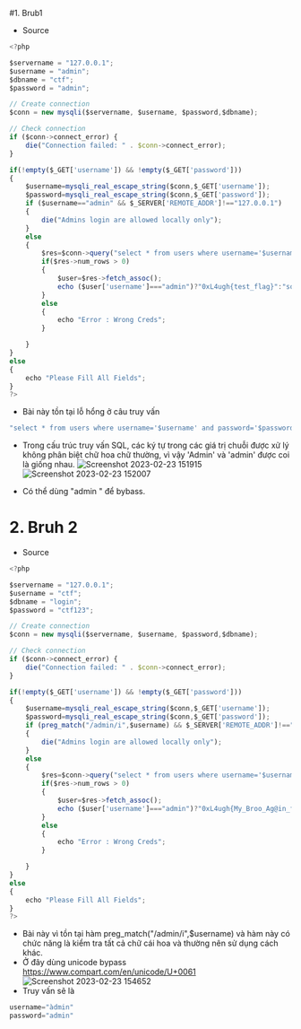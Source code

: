 #1. Brub1
- Source
```js
<?php

$servername = "127.0.0.1";
$username = "admin";
$dbname = "ctf";
$password = "admin";

// Create connection
$conn = new mysqli($servername, $username, $password,$dbname);

// Check connection
if ($conn->connect_error) {
    die("Connection failed: " . $conn->connect_error);
}

if(!empty($_GET['username']) && !empty($_GET['password']))
{
    $username=mysqli_real_escape_string($conn,$_GET['username']);
    $password=mysqli_real_escape_string($conn,$_GET['password']);
    if ($username=="admin" && $_SERVER['REMOTE_ADDR']!=="127.0.0.1")
    {
        die("Admins login are allowed locally only");
    }
    else
    {
        $res=$conn->query("select * from users where username='$username' and password='$password'"); # admin admin
        if($res->num_rows > 0)
        {
            $user=$res->fetch_assoc();
            echo ($user['username']==="admin")?"0xL4ugh{test_flag}":"sorry u r not admin";
        }
        else
        {
            echo "Error : Wrong Creds";
        }

    }
}
else
{
    echo "Please Fill All Fields";
}
?>
```
- Bài này tồn tại lỗ hổng ở câu truy vấn 
```js
"select * from users where username='$username' and password='$password'"
```
- Trong cấu trúc truy vấn SQL, các ký tự trong các giá trị chuỗi được xử lý không phân biệt chữ hoa chữ thường, vì vậy 'Admin' và 'admin' được coi là giống nhau. 
![Screenshot 2023-02-23 151915](https://i.imgur.com/9FJQm7x.png)
![Screenshot 2023-02-23 152007](https://i.imgur.com/OGelcux.png)

- Có thể dùng "admin " để bybass.

# 2. Bruh 2
- Source
```js
<?php

$servername = "127.0.0.1";
$username = "ctf";
$dbname = "login";
$password = "ctf123";

// Create connection
$conn = new mysqli($servername, $username, $password,$dbname);

// Check connection
if ($conn->connect_error) {
    die("Connection failed: " . $conn->connect_error);
}

if(!empty($_GET['username']) && !empty($_GET['password']))
{
    $username=mysqli_real_escape_string($conn,$_GET['username']);
    $password=mysqli_real_escape_string($conn,$_GET['password']);
    if (preg_match("/admin/i",$username) && $_SERVER['REMOTE_ADDR']!=="127.0.0.1")
    {
        die("Admins login are allowed locally only");
    }
    else
    {
        $res=$conn->query("select * from users where username='$username' and password='$password'"); # admin admin
        if($res->num_rows > 0)
        {
            $user=$res->fetch_assoc();
            echo ($user['username']==="admin")?"0xL4ugh{My_Broo_Ag@in_fREE_pALESTINE}":"sorry u r not admin";
        }
        else
        {
            echo "Error : Wrong Creds";
        }

    }
}
else
{
    echo "Please Fill All Fields";
}
?>
```

- Bài này vì tồn tại hàm preg_match("/admin/i",$username) và hàm này có chức năng là kiểm tra tất cả chữ cái hoa và thường nên sử dụng cách khác.
- Ở đây dùng unicode bypass
https://www.compart.com/en/unicode/U+0061
![Screenshot 2023-02-23 154652](https://i.imgur.com/eWTIegu.png)
- Truy vấn sẽ là
```js
username="àdmin"
password="admin"
```